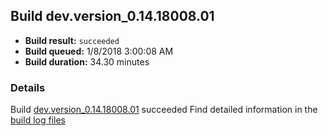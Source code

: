 ## Build dev.version_0.14.18008.01
- **Build result:** `succeeded`
- **Build queued:** 1/8/2018 3:00:08 AM
- **Build duration:** 34.30 minutes
### Details
Build [dev.version_0.14.18008.01](https://winappstudio.visualstudio.com/web/build.aspx?pcguid=a4ef43be-68ce-4195-a619-079b4d9834c2&builduri=vstfs%3a%2f%2f%2fBuild%2fBuild%2f24611) succeeded
Find detailed information in the [build log files](https://uwpctdiags.blob.core.windows.net/buildlogs/dev.version_0.14.18008.01_logs.zip)
